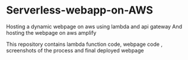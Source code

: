 # Serverless-webapp-on-AWS
Hosting a dynamic webpage on aws using lambda and api gateway
And hosting the webpage on aws amplify

This repository contains lambda function code, webpage code , screenshots of the process and final deployed webpage
